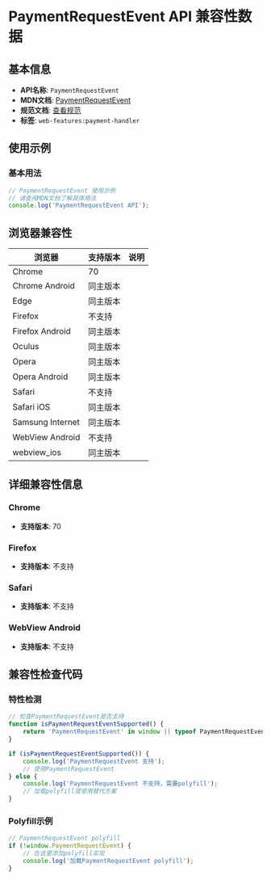 # PaymentRequestEvent API 兼容性数据

## 基本信息

- **API名称**: `PaymentRequestEvent`
- **MDN文档**: [PaymentRequestEvent](https://developer.mozilla.org/docs/Web/API/PaymentRequestEvent)
- **规范文档**: [查看规范](https://w3c.github.io/payment-handler/#the-paymentrequestevent)
- **标签**: `web-features:payment-handler`

## 使用示例

### 基本用法

```javascript
// PaymentRequestEvent 使用示例
// 请查阅MDN文档了解具体用法
console.log('PaymentRequestEvent API');
```

## 浏览器兼容性

| 浏览器 | 支持版本 | 说明 |
|--------|----------|------|
| Chrome | 70 |  |
| Chrome Android | 同主版本 |  |
| Edge | 同主版本 |  |
| Firefox | 不支持 |  |
| Firefox Android | 同主版本 |  |
| Oculus | 同主版本 |  |
| Opera | 同主版本 |  |
| Opera Android | 同主版本 |  |
| Safari | 不支持 |  |
| Safari iOS | 同主版本 |  |
| Samsung Internet | 同主版本 |  |
| WebView Android | 不支持 |  |
| webview_ios | 同主版本 |  |

## 详细兼容性信息

### Chrome

- **支持版本**: 70

### Firefox

- **支持版本**: 不支持

### Safari

- **支持版本**: 不支持

### WebView Android

- **支持版本**: 不支持

## 兼容性检查代码

### 特性检测

```javascript
// 检查PaymentRequestEvent是否支持
function isPaymentRequestEventSupported() {
    return 'PaymentRequestEvent' in window || typeof PaymentRequestEvent !== 'undefined';
}

if (isPaymentRequestEventSupported()) {
    console.log('PaymentRequestEvent 支持');
    // 使用PaymentRequestEvent
} else {
    console.log('PaymentRequestEvent 不支持，需要polyfill');
    // 加载polyfill或使用替代方案
}
```

### Polyfill示例

```javascript
// PaymentRequestEvent polyfill
if (!window.PaymentRequestEvent) {
    // 在这里添加polyfill实现
    console.log('加载PaymentRequestEvent polyfill');
}
```

